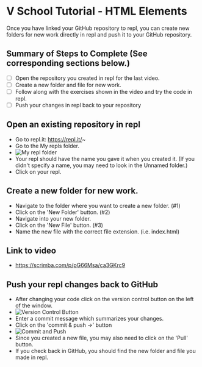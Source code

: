 # V School Tutorial - HTML Elements

Once you have linked your GitHub repository to repl, you can create new folders for new work directly in repl and push it to your GitHub repository.

## Summary of Steps to Complete (See corresponding sections below.)
- [ ] Open the repository you created in repl for the last video.
- [ ] Create a new folder and file for new work.
- [ ] Follow along with the exercises shown in the video and try the code in repl.
- [ ] Push your changes in repl back to your repository

## Open an existing repository in repl
* Go to repl.it: https://repl.it/~
* Go to the My repls folder.
* ![My repl folder](https://github.com/cmcntsh/N6806_Fall2020_DevNotes/blob/master/Images/replMyRepls.JPG)
* Your repl should have the name you gave it when you created it. (If you didn't specify a name, you may need to look in the Unnamed folder.)
* Click on your repl.

## Create a new folder for new work.
* Navigate to the folder where you want to create a new folder. (#1)
* Click on the 'New Folder' button. (#2)
* Navigate into your new folder.
* Click on the 'New File' button. (#3)
* Name the new file with the correct file extension. (i.e. index.html)

## Link to video
* https://scrimba.com/p/pG66Msa/ca3GKrc9

## Push your repl changes back to GitHub
* After changing your code click on the version control button on the left of the window.
* ![Version Control Button](https://github.com/cmcntsh/N6806_Fall2020_DevNotes/blob/master/Images/replVersionControl.JPG)
* Enter a commit message which summarizes your changes.
* Click on the 'commit & push ->' button
* ![Commit and Push](https://github.com/cmcntsh/N6806_Fall2020_DevNotes/blob/master/Images/replGitCommit.JPG)
* Since you created a new file, you may also need to click on the 'Pull' button.
* If you check back in GitHub, you should find the new folder and file you made in repl.

